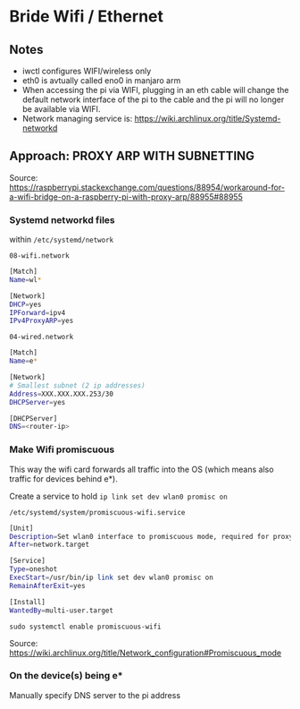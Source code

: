 # Bride Wifi / Ethernet

## Notes

* iwctl configures WIFI/wireless only
* eth0 is avtually called eno0 in manjaro arm
* When accessing the pi via WIFI, plugging in an eth cable will change the default network interface of the pi to the cable and the pi will no longer be available via WIFI.
* Network managing service is: https://wiki.archlinux.org/title/Systemd-networkd

## Approach: PROXY ARP WITH SUBNETTING

Source: https://raspberrypi.stackexchange.com/questions/88954/workaround-for-a-wifi-bridge-on-a-raspberry-pi-with-proxy-arp/88955#88955

### Systemd networkd files

within `/etc/systemd/network`

`08-wifi.network`

```sh
[Match]
Name=wl*

[Network]
DHCP=yes
IPForward=ipv4
IPv4ProxyARP=yes
```

`04-wired.network`

```sh
[Match]
Name=e*

[Network]
# Smallest subnet (2 ip addresses)
Address=XXX.XXX.XXX.253/30
DHCPServer=yes

[DHCPServer]
DNS=<router-ip>
```

### Make Wifi promiscuous

This way the wifi card forwards all traffic into the OS 
(which means also traffic for devices behind e*).

Create a service to hold `ip link set dev wlan0 promisc on`

`/etc/systemd/system/promiscuous-wifi.service`

```sh
[Unit]
Description=Set wlan0 interface to promiscuous mode, required for proxy ARP subnet - forward wifi to eth
After=network.target

[Service]
Type=oneshot
ExecStart=/usr/bin/ip link set dev wlan0 promisc on
RemainAfterExit=yes

[Install]
WantedBy=multi-user.target
```

    sudo systemctl enable promiscuous-wifi
    
Source: https://wiki.archlinux.org/title/Network_configuration#Promiscuous_mode

### On the device(s) being e*

Manually specify DNS server to the pi address

